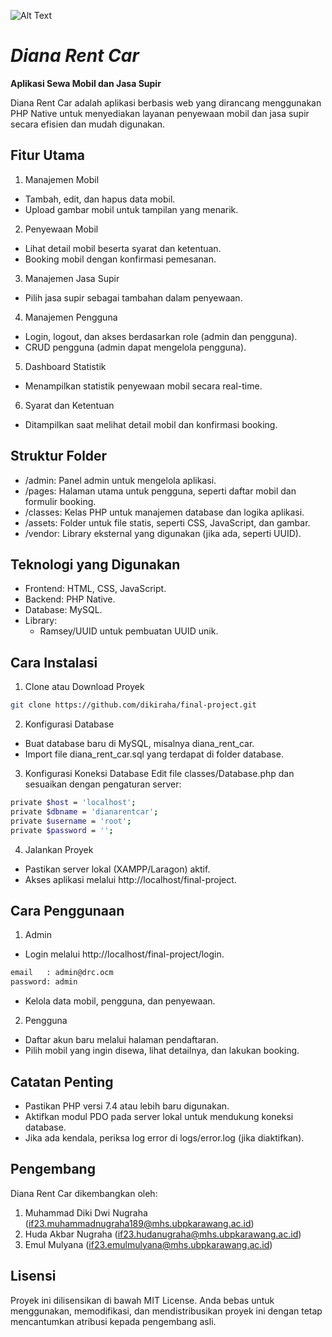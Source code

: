 ![Alt Text](https://camo.githubusercontent.com/c5b3937f91571ee5f08666616aba844deff3b6d173a3aff153a3b9647136a3f0/68747470733a2f2f75706c6f61642e77696b696d656469612e6f72672f77696b6970656469612f636f6d6d6f6e732f7468756d622f322f32372f5048502d6c6f676f2e7376672f35303070782d5048502d6c6f676f2e7376672e706e67 "PHP")

# **_Diana Rent Car_**

**Aplikasi Sewa Mobil dan Jasa Supir**

Diana Rent Car adalah aplikasi berbasis web yang dirancang menggunakan PHP Native untuk menyediakan layanan penyewaan mobil dan jasa supir secara efisien dan mudah digunakan.

## Fitur Utama

1. Manajemen Mobil

- Tambah, edit, dan hapus data mobil.
- Upload gambar mobil untuk tampilan yang menarik.

2. Penyewaan Mobil

- Lihat detail mobil beserta syarat dan ketentuan.
- Booking mobil dengan konfirmasi pemesanan.

3. Manajemen Jasa Supir

- Pilih jasa supir sebagai tambahan dalam penyewaan.

4. Manajemen Pengguna

- Login, logout, dan akses berdasarkan role (admin dan pengguna).
- CRUD pengguna (admin dapat mengelola pengguna).

5. Dashboard Statistik

- Menampilkan statistik penyewaan mobil secara real-time.

6. Syarat dan Ketentuan

- Ditampilkan saat melihat detail mobil dan konfirmasi booking.

## Struktur Folder

- /admin: Panel admin untuk mengelola aplikasi.
- /pages: Halaman utama untuk pengguna, seperti daftar mobil dan formulir booking.
- /classes: Kelas PHP untuk manajemen database dan logika aplikasi.
- /assets: Folder untuk file statis, seperti CSS, JavaScript, dan gambar.
- /vendor: Library eksternal yang digunakan (jika ada, seperti UUID).

## Teknologi yang Digunakan

- Frontend: HTML, CSS, JavaScript.
- Backend: PHP Native.
- Database: MySQL.
- Library:
  - Ramsey/UUID untuk pembuatan UUID unik.

## Cara Instalasi

1. Clone atau Download Proyek

```bash
git clone https://github.com/dikiraha/final-project.git
```

2. Konfigurasi Database

- Buat database baru di MySQL, misalnya diana_rent_car.
- Import file diana_rent_car.sql yang terdapat di folder database.

3. Konfigurasi Koneksi Database
   Edit file classes/Database.php dan sesuaikan dengan pengaturan server:

```bash
private $host = 'localhost';
private $dbname = 'dianarentcar';
private $username = 'root';
private $password = '';
```

4. Jalankan Proyek

- Pastikan server lokal (XAMPP/Laragon) aktif.
- Akses aplikasi melalui http://localhost/final-project.

## Cara Penggunaan

1. Admin

- Login melalui http://localhost/final-project/login.

```bash
email   : admin@drc.ocm
password: admin
```

- Kelola data mobil, pengguna, dan penyewaan.

2. Pengguna

- Daftar akun baru melalui halaman pendaftaran.
- Pilih mobil yang ingin disewa, lihat detailnya, dan lakukan booking.

## Catatan Penting

- Pastikan PHP versi 7.4 atau lebih baru digunakan.
- Aktifkan modul PDO pada server lokal untuk mendukung koneksi database.
- Jika ada kendala, periksa log error di logs/error.log (jika diaktifkan).

## Pengembang

Diana Rent Car dikembangkan oleh:

1. Muhammad Diki Dwi Nugraha (if23.muhammadnugraha189@mhs.ubpkarawang.ac.id)
2. Huda Akbar Nugraha (if23.hudanugraha@mhs.ubpkarawang.ac.id)
3. Emul Mulyana (if23.emulmulyana@mhs.ubpkarawang.ac.id)

## Lisensi

Proyek ini dilisensikan di bawah MIT License. Anda bebas untuk menggunakan, memodifikasi, dan mendistribusikan proyek ini dengan tetap mencantumkan atribusi kepada pengembang asli.
